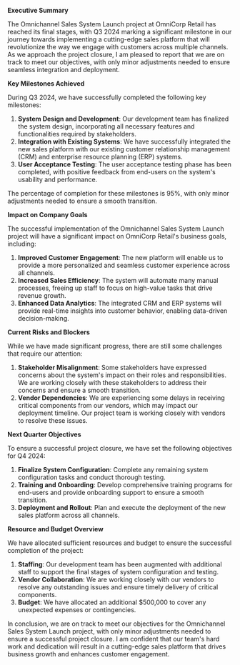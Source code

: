 **Executive Summary**

The Omnichannel Sales System Launch project at OmniCorp Retail has reached its final stages, with Q3 2024 marking a significant milestone in our journey towards implementing a cutting-edge sales platform that will revolutionize the way we engage with customers across multiple channels. As we approach the project closure, I am pleased to report that we are on track to meet our objectives, with only minor adjustments needed to ensure seamless integration and deployment.

**Key Milestones Achieved**

During Q3 2024, we have successfully completed the following key milestones:

1. **System Design and Development**: Our development team has finalized the system design, incorporating all necessary features and functionalities required by stakeholders.
2. **Integration with Existing Systems**: We have successfully integrated the new sales platform with our existing customer relationship management (CRM) and enterprise resource planning (ERP) systems.
3. **User Acceptance Testing**: The user acceptance testing phase has been completed, with positive feedback from end-users on the system's usability and performance.

The percentage of completion for these milestones is 95%, with only minor adjustments needed to ensure a smooth transition.

**Impact on Company Goals**

The successful implementation of the Omnichannel Sales System Launch project will have a significant impact on OmniCorp Retail's business goals, including:

1. **Improved Customer Engagement**: The new platform will enable us to provide a more personalized and seamless customer experience across all channels.
2. **Increased Sales Efficiency**: The system will automate many manual processes, freeing up staff to focus on high-value tasks that drive revenue growth.
3. **Enhanced Data Analytics**: The integrated CRM and ERP systems will provide real-time insights into customer behavior, enabling data-driven decision-making.

**Current Risks and Blockers**

While we have made significant progress, there are still some challenges that require our attention:

1. **Stakeholder Misalignment**: Some stakeholders have expressed concerns about the system's impact on their roles and responsibilities. We are working closely with these stakeholders to address their concerns and ensure a smooth transition.
2. **Vendor Dependencies**: We are experiencing some delays in receiving critical components from our vendors, which may impact our deployment timeline. Our project team is working closely with vendors to resolve these issues.

**Next Quarter Objectives**

To ensure a successful project closure, we have set the following objectives for Q4 2024:

1. **Finalize System Configuration**: Complete any remaining system configuration tasks and conduct thorough testing.
2. **Training and Onboarding**: Develop comprehensive training programs for end-users and provide onboarding support to ensure a smooth transition.
3. **Deployment and Rollout**: Plan and execute the deployment of the new sales platform across all channels.

**Resource and Budget Overview**

We have allocated sufficient resources and budget to ensure the successful completion of the project:

1. **Staffing**: Our development team has been augmented with additional staff to support the final stages of system configuration and testing.
2. **Vendor Collaboration**: We are working closely with our vendors to resolve any outstanding issues and ensure timely delivery of critical components.
3. **Budget**: We have allocated an additional $500,000 to cover any unexpected expenses or contingencies.

In conclusion, we are on track to meet our objectives for the Omnichannel Sales System Launch project, with only minor adjustments needed to ensure a successful project closure. I am confident that our team's hard work and dedication will result in a cutting-edge sales platform that drives business growth and enhances customer engagement.